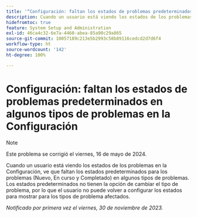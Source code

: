 ```yaml
---
title: '“Configuración: faltan los estados de problemas predeterminados en algunos tipos de problemas de la configuración”'
description: Cuando un usuario está viendo los estados de los problemas en la Configuración, ve que faltan los estados predeterminados para los problemas (Nuevo, En curso y Completado) en algunos tipos de problemas. Los estados predeterminados no tienen la opción de cambiar el tipo de problema, por lo que el usuario no puede volver a configurar los estados para mostrar para los tipos de problema afectados.
hidefromtoc: true
feature: System Setup and Administration
exl-id: 46ca4c32-6e7a-4460-abea-85a90c29a865
source-git-commit: 10057189c213e5b2993c58b89116cedcd2d7d6f4
workflow-type: ht
source-wordcount: '142'
ht-degree: 100%

---
```


# Configuración: faltan los estados de problemas predeterminados en algunos tipos de problemas en la Configuración

>[!NOTE]
>
>Este problema se corrigió el viernes, 16 de mayo de 2024.

Cuando un usuario está viendo los estados de los problemas en la Configuración, ve que faltan los estados predeterminados para los problemas (Nuevo, En curso y Completado) en algunos tipos de problemas. Los estados predeterminados no tienen la opción de cambiar el tipo de problema, por lo que el usuario no puede volver a configurar los estados para mostrar para los tipos de problema afectados.

_Notificado por primera vez el viernes, 30 de noviembre de 2023._
